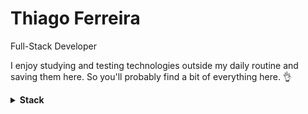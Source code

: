 # Thiago Ferreira

Full-Stack Developer

I enjoy studying and testing technologies outside my daily routine and saving them here. So you'll probably find a bit of everything here. 👌

<details>
  <summary><b>Stack</b></summary>
  <br/>

  ![NestJS](https://img.shields.io/badge/Nest-E0234E?style=for-the-badge&logo=nestjs&logoColor=white)
  ![Vue.js](https://img.shields.io/badge/Vue-35495E?style=for-the-badge&logo=vuedotjs&logoColor=4FC08D)
  ![PHP](https://img.shields.io/badge/PHP-777BB4?style=for-the-badge&logo=php&logoColor=white)
  ![Node.js](https://img.shields.io/badge/Node-339933?style=for-the-badge&logo=node.js&logoColor=white)
  ![TypeScript](https://img.shields.io/badge/TypeScript-3178C6?style=for-the-badge&logo=typescript&logoColor=white)
  ![TailwindCSS](https://img.shields.io/badge/Tailwind-0F172A?style=for-the-badge&logo=tailwindcss&logoColor=38BDF8)
  ![PostgreSQL](https://img.shields.io/badge/Postgresql-316192?style=for-the-badge&logo=postgresql&logoColor=white)
  ![MongoDB](https://img.shields.io/badge/Mongodb-4EA94B?style=for-the-badge&logo=mongodb&logoColor=white)
  ![MySQL](https://img.shields.io/badge/MySQL-005C84?style=for-the-badge&logo=mysql&logoColor=white)
  ![Redis](https://img.shields.io/badge/Redis-DC382D?style=for-the-badge&logo=redis&logoColor=white)
  ![Docker](https://img.shields.io/badge/Docker-2496ED?style=for-the-badge&logo=docker&logoColor=white)
  ![n8n](https://img.shields.io/badge/n8n-EA4B71?style=for-the-badge&logo=n8n&logoColor=white)
  ![Linux](https://img.shields.io/badge/Linux-000000?style=for-the-badge&logo=linux&logoColor=white)

</details>
